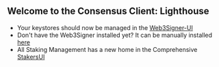 ## Welcome to the Consensus Client: Lighthouse

- Your keystores should now be managed in the [Web3Signer-UI](http://ui.web3signer.dappnode?signer_url=http://web3signer.web3signer.dappnode:9000)
- Don't have the Web3Signer installed yet? It can be manually installed [here](http://my.dappnode/#/installer/web3signer.dnp.dappnode.eth)
- All Staking Management has a new home in the Comprehensive [StakersUI](http://my.dappnode/#/stakers/mainnet)
